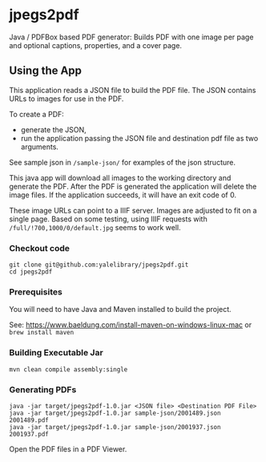 # jpegs2pdf
Java / PDFBox based PDF generator: Builds PDF with one image per page and optional captions, properties, and a cover page.

## Using the App
This application reads a JSON file to build the PDF file.  The JSON contains URLs to images for use in the PDF.

To create a PDF:
- generate the JSON,  
- run the application passing the JSON file and destination pdf file as two arguments.  

See sample json in `/sample-json/` for examples of the json structure.

This java app will download all images to the working directory and generate the PDF. 
After the PDF is generated the application will delete the image files.  If the application succeeds, it will have
an exit code of 0.
 
These image URLs can point to a IIIF server.  Images are adjusted to fit on a single page.
Based on some testing, using IIIF requests with `/full/!700,1000/0/default.jpg` seems to work well.

### Checkout code
```
git clone git@github.com:yalelibrary/jpegs2pdf.git
cd jpegs2pdf
```

### Prerequisites
You will need to have Java and Maven installed to build the project.

See: https://www.baeldung.com/install-maven-on-windows-linux-mac or `brew install maven`

### Building Executable Jar

```
mvn clean compile assembly:single
```

### Generating PDFs
```
java -jar target/jpegs2pdf-1.0.jar <JSON file> <Destination PDF File>
java -jar target/jpegs2pdf-1.0.jar sample-json/2001489.json 2001489.pdf
java -jar target/jpegs2pdf-1.0.jar sample-json/2001937.json 2001937.pdf
```
Open the PDF files in a PDF Viewer.